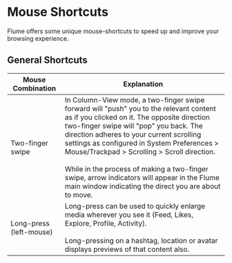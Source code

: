 # Mouse Shortcuts

Flume offers some unique mouse-shortcuts to speed up and improve your browsing experience.

## General Shortcuts

| Mouse Combination  | Explanation |
| ------------- | ------------- |
| Two-finger swipe | In Column-View mode, a two-finger swipe forward will "push" you to the relevant content as if you clicked on it. The opposite direction two-finger swipe will "pop" you back. The direction adheres to your current scrolling settings as configured in System Preferences > Mouse/Trackpad > Scrolling > Scroll direction.<br /><br />While in the process of making a two-finger swipe, arrow indicators will appear in the Flume main window indicating the direct you are about to move. |
| Long-press (left-mouse) | Long-press can be used to quickly enlarge media wherever you see it (Feed, Likes, Explore, Profile, Activity).<br /><br />Long-pressing on a hashtag, location or avatar displays previews of that content also. |
